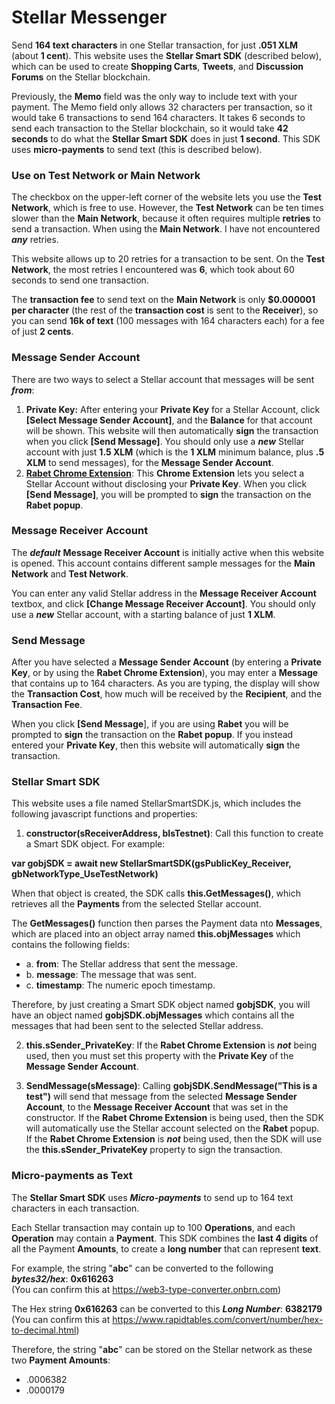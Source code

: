 # Stellar Messenger
Send **164 text characters** in one Stellar transaction, for just **.051 XLM** (about **1 cent**). This website uses the **Stellar Smart SDK** (described below), which can be used to create **Shopping Carts**, **Tweets**, and **Discussion Forums** on the Stellar blockchain.

Previously, the **Memo** field was the only way to include text with your payment. The Memo field only allows 32 characters per transaction, so it would take 6 transactions to send 164 characters. It takes 6 seconds to send each transaction to the Stellar blockchain, so it would take **42 seconds** to do what the **Stellar Smart SDK** does in just **1 second**. This SDK uses **micro-payments** to send text (this is described below).

### Use on Test Network or Main Network
The checkbox on the upper-left corner of the website lets you use the **Test Network**, which is free to use. However, the **Test Network** can be ten times slower than the **Main Network**, because it often requires multiple **retries** to send a transaction. When using the **Main Network**. I have not encountered ***any*** retries. 

This website allows up to 20 retries for a transaction to be sent. On the **Test Network**, the most retries I encountered was **6**, which took about 60 seconds to send one transaction.

The **transaction fee** to send text on the **Main Network** is only **$0.000001 per character** (the rest of the **transaction cost** is sent to the **Receiver**), so you can send **16k of text** (100 messages with 164 characters each) for a fee of just **2 cents**.

### Message Sender Account
There are two ways to select a Stellar account that messages will be sent ***from***:
1. **Private Key:** After entering your **Private Key** for a Stellar Account, click **[Select Message Sender Account]**, and the **Balance** for that account will be shown. 
This website will then automatically **sign** the transaction when you click **[Send Message]**.
You should only use a ***new*** Stellar account with just **1.5 XLM** (which is the **1 XLM** minimum balance, plus **.5 XLM** to send messages), for the **Message Sender Account**.
2. [**Rabet Chrome Extension**](https://chrome.google.com/webstore/detail/rabet/hgmoaheomcjnaheggkfafnjilfcefbmo): This **Chrome Extension** lets you select a Stellar Account without disclosing your **Private Key**. When you click **[Send Message]**, you will be prompted to **sign** the transaction on the **Rabet popup**.

### Message Receiver Account
The ***default*** **Message Receiver Account** is initially active when this website is opened. This account contains different sample messages for the **Main Network** and **Test Network**.

You can enter any valid Stellar address in the **Message Receiver Account** textbox, and click **[Change Message Receiver Account]**. You should only use a ***new*** Stellar account, with a starting balance of just **1 XLM**.

### Send Message
After you have selected a **Message Sender Account** (by entering a **Private Key**, or by using the **Rabet Chrome Extension**), you may enter a **Message** that contains up to 164 characters. As you are typing, the display will show the **Transaction Cost**, how much will be received by the **Recipient**, and the **Transaction Fee**.

When you click **[Send Message**], if you are using **Rabet** you will be prompted to **sign** the transaction on the **Rabet popup**. If you instead entered your **Private Key**, then this website will automatically **sign** the transaction.

### Stellar Smart SDK
This website uses a file named StellarSmartSDK.js, which includes the following javascript functions and properties:

1. **constructor(sReceiverAddress, bIsTestnet)**: 
Call this function to create a Smart SDK object. For example: 

**var gobjSDK = await new StellarSmartSDK(gsPublicKey_Receiver, gbNetworkType_UseTestNetwork)**

When that object is created, the SDK calls **this.GetMessages()**, which retrieves all the **Payments** from the selected Stellar account.

The **GetMessages()** function then parses the Payment data nto **Messages**, which are placed into an object array named **this.objMessages** which contains the following fields:
  * a. **from**: The Stellar address that sent the message.
  * b. **message**: The message that was sent.
  * c. **timestamp**: The numeric epoch timestamp.
  
Therefore, by just creating a Smart SDK object named **gobjSDK**, you will have an object named **gobjSDK.objMessages** which 
contains all the messages that had been sent to the selected Stellar address.

2. **this.sSender_PrivateKey**:
If the **Rabet Chrome Extension** is ***not*** being used, then you must set this property with the **Private Key** of the **Message Sender Account**.

3. **SendMessage(sMessage)**:
Calling **gobjSDK.SendMessage("This is a test")** will send that message from the selected **Message Sender Account**, 
to the **Message Receiver Account** that was set in the constructor.
If the **Rabet Chrome Extension** is being used, then the SDK will automatically use the Stellar account selected on the **Rabet** popup.
If the **Rabet Chrome Extension** is ***not*** being used, then the SDK will use the **this.sSender_PrivateKey** property to sign the transaction.

### Micro-payments as Text

The **Stellar Smart SDK** uses ***Micro-payments*** to send up to 164 text characters in each transaction.

Each Stellar transaction may contain up to 100 **Operations**, and each **Operation** may contain a **Payment**. 
This SDK combines the **last 4 digits** of all the Payment **Amounts**, to create a **long number** that can represent **text**.

For example, the string "**abc**" can be converted to the following ***bytes32/hex***: **0x616263**<br>
(You can confirm this at https://web3-type-converter.onbrn.com)

The Hex string **0x616263** can be converted to this ***Long Number***: **6382179**<br>
(You can confirm this at https://www.rapidtables.com/convert/number/hex-to-decimal.html)

Therefore, the string "**abc**" can be stored on the Stellar network as these two **Payment Amounts**:
* .0006382
* .0000179

